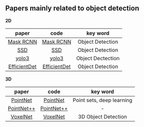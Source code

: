 ## Papers mainly related to object detection
**2D**


|                        paper                         |                                   code                                    |     key word      |
| :--------------------------------------------------: | :-----------------------------------------------------------------------: | :---------------: |
|    [Mask RCNN](https://arxiv.org/abs/1703.06870)     |           [Mask RCNN](https://github.com/matterport/Mask_RCNN)            | Object Detection                  |
|       [SSD](https://arxiv.org/abs/1512.02325)        |             [SSD](https://github.com/balancap/SSD-Tensorflow)             | Object Detection  |
|      [yolo3](https://arxiv.org/abs/1804.02767)       |              [yolo3](https://github.com/qqwweee/keras-yolo3)              | Object Dectection |
| [EfficientDet](https://arxiv.org/pdf/1911.09070.pdf) | [EfficientDet](https://github.com/google/automl/tree/master/efficientdet) | Object Detection  |

**3D**

|                                                         paper                                                          |                         code                          |         key word          |
| :--------------------------------------------------------------------------------------------------------------------: | :---------------------------------------------------: | :-----------------------: |
|                                      [PointNet](https://arxiv.org/abs/1612.00593)                                      |  [PointNet](https://github.com/charlesq34/pointnet)   | Point sets, deep learning |
|                                     [PointNet++](https://arxiv.org/abs/1706.02413)                                     | [PointNet++](https://github.com/charlesq34/pointnet2) |             -             |
| [VoxelNet](http://openaccess.thecvf.com/content_cvpr_2018/html/Zhou_VoxelNet_End-to-End_Learning_CVPR_2018_paper.html) |   [VoxelNet](https://github.com/qianguih/voxelnet)    |   3D   Object Detection   |
